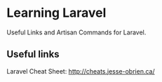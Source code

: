 # Learning Laravel

Useful Links and Artisan Commands for Laravel.

## Useful links

Laravel Cheat Sheet:
http://cheats.jesse-obrien.ca/